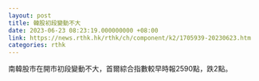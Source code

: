```yaml
---
layout: post
title: 韓股初段變動不大
date: 2023-06-23 08:23:19.000000000 +08:00
link: https://news.rthk.hk/rthk/ch/component/k2/1705939-20230623.htm
categories: rthk
---
```


南韓股市在開市初段變動不大，首爾綜合指數較早時報2590點，跌2點。
